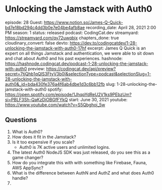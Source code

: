 # Unlocking the Jamstack with Auth0

episode: 28
Guest: https://www.notion.so/James-Q-Quick-bd7e18bd294c4dd3b0e7e04be4afb8ae
recording_date: April 28, 2021 2:00 PM
season: 1
status: released
podcast: CodingCat.dev
streamyard: https://streamyard.com/qy72uwqbjx
chapters_done: true
cloudinary_convert: false
devto: https://dev.to/codingcatdev/1-28-unlocking-the-jamstack-with-auth0-17hf
excerpt: James Q Quick is an expert on all things Jamstack and authentication, we were able to sit down and chat about Auth0 and his past experiences.
hashnode: https://hashnode.codingcat.dev/podcast-1-28-unlocking-the-jamstack-with-auth0
preview: https://codingcat.dev/api/preview?secret=7tjQhb1qQlS3FtyV3b0I&selectionType=podcast&selectionSlug=1-28-unlocking-the-jamstack-with-auth0&_id=bda430fe376a4f6ab4dbe1d3c6bb12fb
slug: 1-28-unlocking-the-jamstack-with-auth0
spotify: https://open.spotify.com/episode/1JhqpYdReU2V1ks9PEbzUm?si=PBLF3Sh-QaKzDiOBGfFYkQ
start: June 30, 2021
youtube: https://www.youtube.com/watch?v=S5Qbghoj_5w

## Questions

1. What is Auth0?
2. How does it fit in the Jamstack?
3. Is it too expensive if you scale?
    - Auth0 is 7K active users and unlimited logins.
4. The latest Auth0 NodeJS SDK was just released, do you see this as a game changer?
5. How do you integrate this with with something like Firebase, Fauna, AWS AppSync?
6. What is the difference between AuthN and AuthZ and what does Auth0 handle?
7.